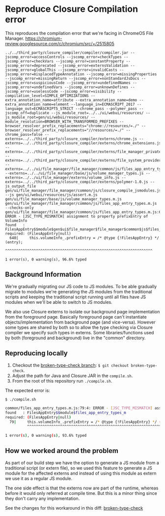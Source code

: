 # Reproduce Closure Compilation error

This reproduces the compilation error that we're facing in ChromeOS
File Manager.
https://chromium-review.googlesource.com/c/chromium/src/+/2515805

```
../../third_party/closure_compiler/compiler/compiler.jar --jscomp_error=accessControls --jscomp_error=checkTypes --jscomp_error=checkVars --jscomp_error=constantProperty --jscomp_error=deprecated --jscomp_error=externsValidation --jscomp_error=globalThis --jscomp_error=invalidCasts --jscomp_error=misplacedTypeAnnotation --jscomp_error=missingProperties --jscomp_error=missingReturn --jscomp_error=nonStandardJsDocs --jscomp_error=suspiciousCode --jscomp_error=undefinedNames --jscomp_error=undefinedVars --jscomp_error=unknownDefines --jscomp_error=uselessCode --jscomp_error=visibility --compilation_level=SIMPLE_OPTIMIZATIONS --extra_annotation_name=attribute --extra_annotation_name=demo --extra_annotation_name=element --language_in=ECMASCRIPT_2017 --language_out=ECMASCRIPT5_STRICT --chrome_pass --polymer_pass --jscomp_off=duplicate --js_module_root=../../ui/webui/resources/ --js_module_root=gen/ui/webui/resources/ --module_resolution=BROWSER_WITH_TRANSFORMED_PREFIXES --browser_resolver_prefix_replacements="chrome://resources/=./" --browser_resolver_prefix_replacements="//resources/=./" --chrome_pass=false --externs=../../third_party/closure_compiler/externs/chrome.js --externs=../../third_party/closure_compiler/externs/chrome_extensions.js --externs=../../third_party/closure_compiler/externs/file_manager_private.js --externs=../../third_party/closure_compiler/externs/file_system_provider.js --externs=../../ui/file_manager/file_manager/common/js/files_app_entry_types.js --externs=../../ui/file_manager/base/js/volume_manager_types.js --externs=../../ui/file_manager/externs/volume_info.js --externs=../../third_party/closure_compiler/externs/polymer-1.0.js --js_output_file gen/ui/file_manager/file_manager/common/js/closure_compile_jsmodules.js --js gen/ui/webui/resources/js/assert.m.js gen/ui/file_manager/base/js/volume_manager_types.m.js gen/ui/file_manager/file_manager/common/js/files_app_entry_types.m.js --checks-only
gen/ui/file_manager/file_manager/common/js/files_app_entry_types.m.js:640:4: ERROR - [JSC_TYPE_MISMATCH] assignment to property prefixEntry of VolumeInfo
found   : FilesAppEntry$$module$gen$ui$file_manager$file_manager$common$js$files_app_entry_types_m
required: (FilesAppEntry|null)
  640|     this.volumeInfo_.prefixEntry = /* @type {!FilesAppEntry} */ (entry);
           ^^^^^^^^^^^^^^^^^^^^^^^^^^^^^^^^^^^^^^^^^^^^^^^^^^^^^^^^^^^^^^^^^^^

1 error(s), 0 warning(s), 96.6% typed
```

## Background Information

We're gradually migrating our JS code to JS modules. To be able gradually
migrate to modules we're generating the JS modules from the traditional scripts
and keeping the traditional script running until all files have JS modules when
we'll be able to switch to JS modules.

We also use Closure externs to isolate our background page implementation from
the foreground page.  Basically foreground page can't instantiate
objects/implementation from background page (and vice-versa).  However some types
are shared by both so to allow the type checking via Closure compiler we
specify such types in externs.  Some libraries/functions used by both
(foreground and background) live in the "common" directory.

## Reproducing locally

1.  Checkout the [broken-type-check
    branch](https://github.com/lucmult/closure_js_modules/tree/broken-type-check):
    `$ git checkout broken-type-check`.
2.  Adjust the path for Java and Closure JAR in the `compile.sh`.
3.  From the root of this repository run `./compile.sh`.

The expected error is:

```bash
$ ./compile.sh

common/files_app_entry_types.m.js:79:4: ERROR - [JSC_TYPE_MISMATCH] assignment to property prefixEntry of VolumeInfo
found   : FilesAppEntry$$module$files_app_entry_types_m
required: (FilesAppEntry|null)
  79|     this.volumeInfo_.prefixEntry = /* @type {!FilesAppEntry} */ (entry);
          ^^^^^^^^^^^^^^^^^^^^^^^^^^^^^^^^^^^^^^^^^^^^^^^^^^^^^^^^^^^^^^^^^^^

1 error(s), 0 warning(s), 93.6% typed

```

## How we worked around the problem

As part of our build step we have the option to generate a JS module from a
traditional script (or extern file), so we used this feature to generate a JS
module for the affected externs and instead of using this module as extern we
use it as a regular JS module.

The one side effect is that the externs now are part of the runtime, whereas
before it would only referred at compile time.  But this is a minor thing since
they don't carry any implementation.

See the changes for this workaround in this diff:
[broken-type-check](https://github.com/lucmult/closure_js_modules/commit/2c4d7a7ae1865fef598202bfb16f6ae50cb7c41c)
